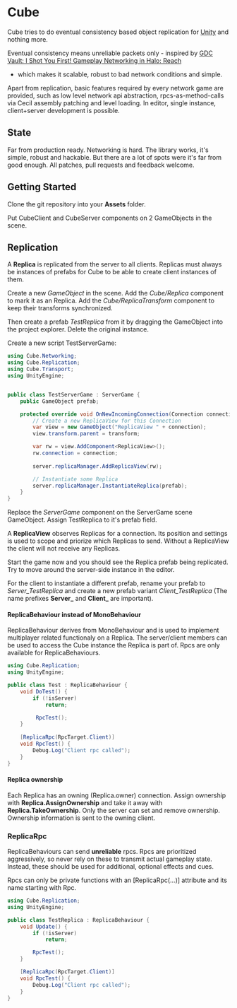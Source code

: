 # Cube
Cube tries to do eventual consistency based object replication for [Unity](https://unity.com/) and nothing more.

Eventual consistency means unreliable packets only - inspired by [GDC Vault: I Shot You First! Gameplay Networking in Halo: Reach](http://www.gdcvault.com/play/1014345/I-Shot-You-First-Networking)
- which makes it scalable, robust to bad network conditions and simple.

Apart from replication, basic features required by every network game are provided, such as low level network api abstraction, rpcs-as-method-calls via Cecil assembly patching and level loading.
In editor, single instance, client+server development is possible.


## State
Far from production ready. Networking is hard. The library works, it's simple, robust and hackable. But there are a lot of spots were it's far from good enough.
All patches, pull requests and feedback welcome.


## Getting Started
Clone the git repository into your **Assets** folder.

Put CubeClient and CubeServer components on 2 GameObjects in the scene.


## Replication
A **Replica** is replicated from the server to all clients. Replicas must always be instances of prefabs for Cube to be able to create client instances of them.


Create a new *GameObject* in the scene. Add the *Cube/Replica* component to mark it as an Replica.
Add the *Cube/ReplicaTransform* component to keep their transforms synchronized.

Then create a prefab *TestReplica* from it by dragging the GameObject into the project explorer. Delete the original instance.

Create a new script TestServerGame:
```C#
using Cube.Networking;
using Cube.Replication;
using Cube.Transport;
using UnityEngine;


public class TestServerGame : ServerGame {
    public GameObject prefab;

    protected override void OnNewIncomingConnection(Connection connection, BitStream bs) {
        // Create a new ReplicaView for this Connection
        var view = new GameObject("ReplicaView " + connection);
        view.transform.parent = transform;

        var rw = view.AddComponent<ReplicaView>();
        rw.connection = connection;
        
        server.replicaManager.AddReplicaView(rw);

        // Instantiate some Replica
        server.replicaManager.InstantiateReplica(prefab);
    }
}
```
Replace the *ServerGame* component on the ServerGame scene GameObject. Assign TestReplica to it's prefab field.

A **ReplicaView** observes Replicas for a connection. Its position and settings is used to scope and priorize which Replicas to send. Without a ReplicaView the client will not receive any Replicas.

Start the game now and you should see the Replica prefab being replicated. Try to move around the server-side instance in the editor.

For the client to instantiate a different prefab, rename your prefab to *Server_TestReplica*
and create a new prefab variant *Client_TestReplica* (The name prefixes **Server_** and **Client_** are important). 

#### ReplicaBehaviour instead of MonoBehaviour
ReplicaBehaviour derives from MonoBehaviour and is used to implement multiplayer related functionaly on a Replica.
The server/client members can be used to access the Cube instance the Replica is part of. Rpcs are only available for ReplicaBehaviours.

```C#
using Cube.Replication;
using UnityEngine;

public class Test : ReplicaBehaviour {
    void DoTest() {
        if (!isServer)
            return;

         RpcTest();
    }
    
    [ReplicaRpc(RpcTarget.Client)]
    void RpcTest() {
        Debug.Log("Client rpc called");
    }
}
```

#### Replica ownership
Each Replica has an owning (Replica.owner) connection. Assign ownership with **Replica.AssignOwnership** and take it away with **Replica.TakeOwnership**. Only the server can set and remove ownership. Ownership information is sent to the owning client. 

### ReplicaRpc
ReplicaBehaviours can send **unreliable** rpcs. Rpcs are prioritized aggressively, so never rely on these to transmit actual gameplay state. Instead, these should be used for additional, optional effects and cues. 

Rpcs can only be private functions with an \[ReplicaRpc(...)] attribute and its name starting with Rpc.

```C#
using Cube.Replication;
using UnityEngine;

public class TestReplica : ReplicaBehaviour {
    void Update() {
        if (!isServer)
            return;

        RpcTest();
    }

    [ReplicaRpc(RpcTarget.Client)]
    void RpcTest() {
        Debug.Log("Client rpc called");
    }
}
```
